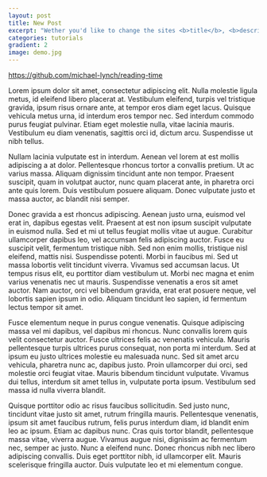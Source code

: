 ```yaml
---
layout: post
title: New Post
excerpt: "Wether you'd like to change the sites <b>title</b>, <b>description</b> and <b>contact email address</b> or just like to enable the <b>comment system</b> or <b>Google Analytics</b> — <i>all of it can be done in one single place</i>."
categories: tutorials
gradient: 2
image: demo.jpg
---
```


https://github.com/michael-lynch/reading-time

Lorem ipsum dolor sit amet, consectetur adipiscing elit. Nulla molestie ligula metus, id eleifend libero placerat at. Vestibulum eleifend, turpis vel tristique gravida, ipsum risus ornare ante, at tempor eros diam eget lacus. Quisque vehicula metus urna, id interdum eros tempor nec. Sed interdum commodo purus feugiat pulvinar. Etiam eget molestie nulla, vitae lacinia mauris. Vestibulum eu diam venenatis, sagittis orci id, dictum arcu. Suspendisse ut nibh tellus.

Nullam lacinia vulputate est in interdum. Aenean vel lorem at est mollis adipiscing a at dolor. Pellentesque rhoncus tortor a convallis pretium. Ut ac varius massa. Aliquam dignissim tincidunt ante non tempor. Praesent suscipit, quam in volutpat auctor, nunc quam placerat ante, in pharetra orci ante quis lorem. Duis vestibulum posuere aliquam. Donec vulputate justo et massa auctor, ac blandit nisi semper.

Donec gravida a est rhoncus adipiscing. Aenean justo urna, euismod vel erat in, dapibus egestas velit. Praesent at est non ipsum suscipit vulputate in euismod nulla. Sed et mi ut tellus feugiat mollis vitae ut augue. Curabitur ullamcorper dapibus leo, vel accumsan felis adipiscing auctor. Fusce eu suscipit velit, fermentum tristique nibh. Sed non enim mollis, tristique nisl eleifend, mattis nisi. Suspendisse potenti. Morbi in faucibus mi. Sed ut massa lobortis velit tincidunt viverra. Vivamus sed accumsan lacus. Ut tempus risus elit, eu porttitor diam vestibulum ut. Morbi nec magna et enim varius venenatis nec ut mauris. Suspendisse venenatis a eros sit amet auctor. Nam auctor, orci vel bibendum gravida, erat erat posuere neque, vel lobortis sapien ipsum in odio. Aliquam tincidunt leo sapien, id fermentum lectus tempor sit amet.

Fusce elementum neque in purus congue venenatis. Quisque adipiscing massa vel mi dapibus, vel dapibus mi rhoncus. Nunc convallis lorem quis velit consectetur auctor. Fusce ultrices felis ac venenatis vehicula. Mauris pellentesque turpis ultrices purus consequat, non porta mi interdum. Sed at ipsum eu justo ultrices molestie eu malesuada nunc. Sed sit amet arcu vehicula, pharetra nunc ac, dapibus justo. Proin ullamcorper dui orci, sed molestie orci feugiat vitae. Mauris bibendum tincidunt vulputate. Vivamus dui tellus, interdum sit amet tellus in, vulputate porta ipsum. Vestibulum sed massa id nulla viverra blandit.

Quisque porttitor odio ac risus faucibus sollicitudin. Sed justo nunc, tincidunt vitae justo sit amet, rutrum fringilla mauris. Pellentesque venenatis, ipsum sit amet faucibus rutrum, felis purus interdum diam, id blandit enim leo ac ipsum. Etiam ac dapibus nunc. Cras quis tortor blandit, pellentesque massa vitae, viverra augue. Vivamus augue nisi, dignissim ac fermentum nec, semper ac justo. Nunc a eleifend nunc. Donec rhoncus nibh nec libero adipiscing convallis. Duis eget porttitor nibh, id ullamcorper elit. Mauris scelerisque fringilla auctor. Duis vulputate leo et mi elementum congue.
